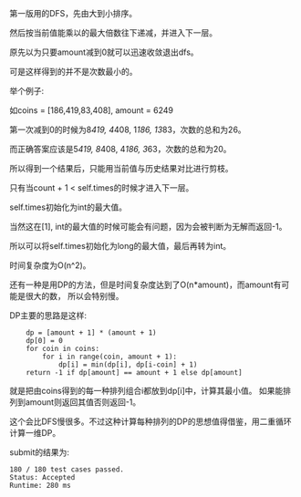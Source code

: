 第一版用的DFS，先由大到小排序。

然后按当前值能乘以的最大倍数往下递减，并进入下一层。

原先以为只要amount减到0就可以迅速收敛退出dfs。

可是这样得到的并不是次数最小的。

举个例子:

如coins = [186,419,83,408], amount = 6249

第一次减到0的时候为8*419, 4*408, 1*186, 13*83，次数的总和为26。

而正确答案应该是5*419, 8*408, 4*186, 3*63，次数的总和为20。

所以得到一个结果后，只能用当前值与历史结果对比进行剪枝。

只有当count + 1 < self.times的时候才进入下一层。

self.times初始化为int的最大值。

当然这在[1], int的最大值的时候可能会有问题，因为会被判断为无解而返回-1。

所以可以将self.times初始化为long的最大值，最后再转为int。

时间复杂度为O(n^2)。

还有一种是用DP的方法，但是时间复杂度达到了O(n*amount)，而amount有可能是很大的数，
所以会特别慢。

DP主要的思路是这样:
```
    dp = [amount + 1] * (amount + 1)
    dp[0] = 0
    for coin in coins:
        for i in range(coin, amount + 1):
            dp[i] = min(dp[i], dp[i-coin] + 1)
    return -1 if dp[amount] == amount + 1 else dp[amount]
```

就是把由coins得到的每一种排列组合i都放到dp[i]中，计算其最小值。
如果能排列到amount则返回其值否则返回-1。

这个会比DFS慢很多。不过这种计算每种排列的DP的思想值得借鉴，用二重循环计算一维DP。

submit的结果为:
```
180 / 180 test cases passed.
Status: Accepted
Runtime: 280 ms
```
